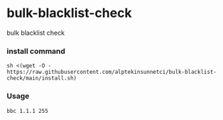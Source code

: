 # bulk-blacklist-check
bulk blacklist check

### install command
    sh <(wget -O - https://raw.githubusercontent.com/alptekinsunnetci/bulk-blacklist-check/main/install.sh)

### Usage
    bbc 1.1.1 255
